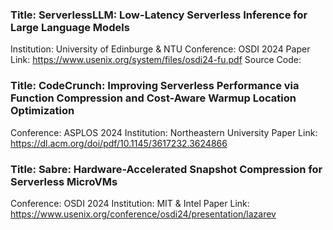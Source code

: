### Title: ServerlessLLM: Low-Latency Serverless Inference for Large Language Models
Institution: University of Edinburge & NTU
Conference: OSDI 2024
Paper Link: https://www.usenix.org/system/files/osdi24-fu.pdf
Source Code: 

### Title: CodeCrunch: Improving Serverless Performance via Function Compression and Cost-Aware Warmup Location Optimization
Conference: ASPLOS 2024
Institution: Northeastern University
Paper Link: https://dl.acm.org/doi/pdf/10.1145/3617232.3624866

### Title: Sabre: Hardware-Accelerated Snapshot Compression for Serverless MicroVMs
Conference: OSDI 2024
Institution: MIT & Intel
Paper Link: https://www.usenix.org/conference/osdi24/presentation/lazarev